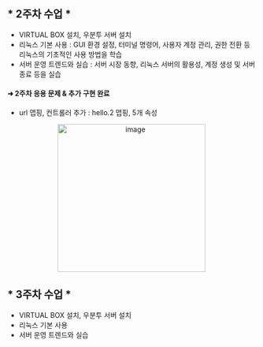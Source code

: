## * 2주차 수업 *
  - VIRTUAL BOX 설치, 우분투 서버 설치
  - 리눅스 기본 사용 : GUI 환경 설정, 터미널 명령어, 사용자 계정 관리, 권한 전환 등 리눅스의 기초적인 사용 방법을 학습
  - 서버 운영 트렌드와 실습 : 서버 시장 동향, 리눅스 서버의 활용성, 계정 생성 및 서버 종료 등을 실습

####  ➜ 2주차 응용 문제 & 추가 구현 완료
  - url 맵핑, 컨트롤러 추가 : hello.2 맵핑, 5개 속성
<div align="center"> <img width="300" alt="image" src="https://github.com/user-attachments/assets/13ec425d-71fe-41d9-bd9d-795d52c2c5b3"> </div>

## * 3주차 수업 *
  - VIRTUAL BOX 설치, 우분투 서버 설치
  - 리눅스 기본 사용
  - 서버 운영 트렌드와 실습
